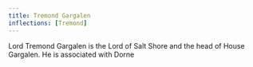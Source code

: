 ```yaml
---
title: Tremond Gargalen
inflections: [Tremond]
---
```


Lord Tremond Gargalen is the Lord of Salt Shore and the head of House Gargalen. He is associated with Dorne


